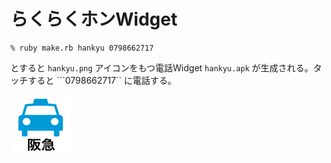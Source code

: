 # らくらくホンWidget

```
% ruby make.rb hankyu 0798662717
```

とすると ```hankyu.png``` アイコンをもつ電話Widget ```hankyu.apk``` が生成される。タッチすると ```0798662717`` に電話する。

![](hankyu.png)


